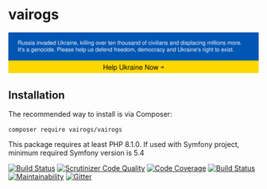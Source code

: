 # vairogs

[![Stand With Ukraine](https://raw.githubusercontent.com/vshymanskyy/StandWithUkraine/main/banner2-direct.svg)](https://vshymanskyy.github.io/StandWithUkraine)

Installation
------------

The recommended way to install is via Composer:

```
composer require vairogs/vairogs
```

This package requires at least PHP 8.1.0. If used with Symfony project, minimum required Symfony version is 5.4

[![Build Status](https://scrutinizer-ci.com/g/vairogs/vairogs/badges/build.png?b=master)](https://scrutinizer-ci.com/g/vairogs/vairogs/build-status/master) [![Scrutinizer Code Quality](https://scrutinizer-ci.com/g/vairogs/vairogs/badges/quality-score.png?b=master)](https://scrutinizer-ci.com/g/vairogs/vairogs/?branch=master) [![Code Coverage](https://scrutinizer-ci.com/g/vairogs/vairogs/badges/coverage.png?b=master)](https://scrutinizer-ci.com/g/vairogs/vairogs/?branch=master) [![Build Status](https://app.travis-ci.com/vairogs/vairogs.svg?branch=master)](https://app.travis-ci.com/vairogs/vairogs) [![Maintainability](https://api.codeclimate.com/v1/badges/43c68f7ec0ddfbef3700/maintainability)](https://codeclimate.com/github/vairogs/vairogs/maintainability) [![Gitter](https://img.shields.io/gitter/room/vairogs/vairogs.svg)](https://gitter.im/vairogs/vairogs)
